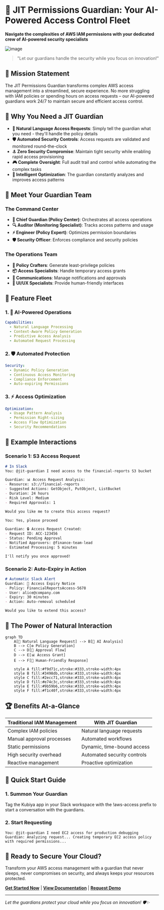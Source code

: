 # 🚀 JIT Permissions Guardian: Your AI-Powered Access Control Fleet

**Navigate the complexities of AWS IAM permissions with your dedicated crew of AI-powered security specialists**

![image](https://github.com/user-attachments/assets/e0bfb98f-bd4e-4808-a177-d845601be07f)

> "Let our guardians handle the security while you focus on innovation!"

## 🎯 Mission Statement

The JIT Permissions Guardian transforms complex AWS access management into a streamlined, secure experience. No more struggling with IAM policies or spending hours on access requests – our AI-powered guardians work 24/7 to maintain secure and efficient access control.

## 🌊 Why You Need a JIT Guardian

- **🤖 Natural Language Access Requests**: Simply tell the guardian what you need - they'll handle the policy details
- **🛡️ Automated Security Controls**: Access requests are validated and monitored round-the-clock
- **⚓ Zero Security Compromise**: Maintain tight security while enabling rapid access provisioning
- **🎮 Complete Oversight**: Full audit trail and control while automating the complex tasks
- **🔄 Intelligent Optimization**: The guardian constantly analyzes and improves access patterns

## 👥 Meet Your Guardian Team

### The Command Center
- **🎯 Chief Guardian (Policy Center)**: Orchestrates all access operations
- **🔍 Auditor (Monitoring Specialist)**: Tracks access patterns and usage
- **⚡ Engineer (Policy Expert)**: Optimizes permission boundaries
- **🛡️ Security Officer**: Enforces compliance and security policies

### The Operations Team
- **🔧 Policy Crafters**: Generate least-privilege policies
- **📦 Access Specialists**: Handle temporary access grants
- **📡 Communications**: Manage notifications and approvals
- **🎨 UI/UX Specialists**: Provide human-friendly interfaces

## 🌟 Feature Fleet

### 1. 🤖 AI-Powered Operations
```yaml
Capabilities:
  - Natural Language Processing
  - Context-Aware Policy Generation
  - Predictive Access Analysis
  - Automated Request Processing
```

### 2. 🛡️ Automated Protection
```yaml
Security:
  - Dynamic Policy Generation
  - Continuous Access Monitoring
  - Compliance Enforcement
  - Auto-expiring Permissions
```

### 3. ⚡ Access Optimization
```yaml
Optimization:
  - Usage Pattern Analysis
  - Permission Right-sizing
  - Access Flow Optimization
  - Security Recommendations
```

## 💬 Example Interactions

### Scenario 1: S3 Access Request
```markdown
# In Slack
You: @jit-guardian I need access to the financial-reports S3 bucket

Guardian: 📊 Access Request Analysis:
- Resource: s3://financial-reports
- Suggested Actions: GetObject, PutObject, ListBucket
- Duration: 24 hours
- Risk Level: Medium
- Required Approvals: 1

Would you like me to create this access request?

You: Yes, please proceed

Guardian: 🔒 Access Request Created:
- Request ID: ACC-123456
- Status: Pending Approval
- Notified Approvers: @finance-team-lead
- Estimated Processing: 5 minutes

I'll notify you once approved!
```

### Scenario 2: Auto-Expiry in Action
```markdown
# Automatic Slack Alert
Guardian: 🚨 Access Expiry Notice
- Policy: FinancialReportsAccess-5678
- User: alice@company.com
- Expiry: 30 minutes
- Action: Auto-removal scheduled

Would you like to extend this access?
```

## 🎨 The Power of Natural Interaction

```mermaid
graph TD
    A[💭 Natural Language Request] --> B[🤖 AI Analysis]
    B --> C[⚙️ Policy Generation]
    C --> D[🔄 Approval Flow]
    D --> E[📊 Access Grant]
    E --> F[💬 Human-Friendly Response]
    
    style A fill:#f9d71c,stroke:#333,stroke-width:4px
    style B fill:#3498db,stroke:#333,stroke-width:4px
    style C fill:#2ecc71,stroke:#333,stroke-width:4px
    style D fill:#e74c3c,stroke:#333,stroke-width:4px
    style E fill:#9b59b6,stroke:#333,stroke-width:4px
    style F fill:#f1c40f,stroke:#333,stroke-width:4px
```

## 🏆 Benefits At-a-Glance

| Traditional IAM Management | With JIT Guardian |
|---------------------------|-------------------|
| Complex IAM policies | Natural language requests |
| Manual approval processes | Automated workflows |
| Static permissions | Dynamic, time-bound access |
| High security overhead | Automated security controls |
| Reactive management | Proactive optimization |

## 🚀 Quick Start Guide

### 1. Summon Your Guardian
Tag the Kubiya app in your Slack workspace with the !aws-access prefix to start a conversation with the guardians.

### 2. Start Requesting
```slack
You: @jit-guardian I need EC2 access for production debugging
Guardian: Analyzing request... Creating temporary EC2 access policy with required permissions...
```

## 🌟 Ready to Secure Your Cloud?

Transform your AWS access management with a guardian that never sleeps, never compromises on security, and always keeps your resources protected.

**[Get Started Now](#quick-start-guide)** | **[View Documentation](https://docs.kubiya.ai)** | **[Request Demo](https://kubiya.ai)**

---

*Let the guardians protect your cloud while you focus on innovation! 🛡️✨*
